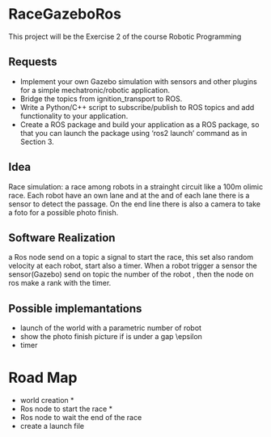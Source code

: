 # RaceGazeboRos
This project will be the Exercise 2 of the course Robotic Programming

## Requests
* Implement your own Gazebo simulation with sensors and other plugins for a simple mechatronic/robotic application.
* Bridge the topics from ignition_transport to ROS.
* Write a Python/C++ script to subscribe/publish to ROS topics and add functionality to your application.
* Create a ROS package and build your application as a ROS package, so that you can launch the package using ‘ros2 launch’ command as in Section 3.

## Idea
Race simulation: a race among robots in a strainght circuit like a 100m olimic race. Each robot have an own lane and at the and of each lane there is a sensor to detect the passage. On the end line there is also a camera to take a foto for a possible photo finish.

## Software Realization
a Ros node send on a topic a signal to start the race, this set also random velocity at each robot, start also a timer. When a robot trigger a sensor the sensor(Gazebo) send on topic the number of the robot , then the node on ros make a rank with the timer. 

## Possible implemantations
* launch of the world with a parametric number of robot
* show the photo finish picture if is under a gap \epsilon
* timer

# Road Map
* world creation
  * 
* Ros node to start the race
  * 
* Ros node to wait the end of the race
* create a launch file
